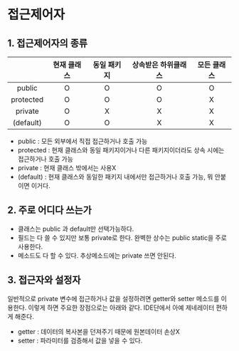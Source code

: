 # 접근제어자

## 1. 접근제어자의 종류
|           | 현재 클래스 | 동일 패키지 | 상속받은 하위클래스 | 모든 클래스 |
|:---------:|:-----------:|:-----------:|:-------------------:|:-----------:|
|   public  |      O      |      O      |          O          |      O      |
| protected |      O      |      O      |          O          |      X      |
|  private  |      O      |      X      |          X          |      X      |
| (default) |      O      |      O      |          X          |      X      |

* public : 모든 외부에서 직접 접근하거나 호출 가능
* protected : 현재 클래스와 동일 패키지이거나 다른 패키지이더라도 상속 시에는 접근하거나 호출 가능
* private : 현재 클래스 밖에서는 사용X
* (default) : 현재 클래스와 동일한 패키지 내에서만 접근하거나 호출 가능, 뭐 안붙이면 이거다.

## 2. 주로 어디다 쓰는가
* 클래스는 public 과 default만 선택가능하다.
* 필드는 다 쓸 수 있지만 보통 private로 한다. 완벽한 상수는 public static을 주로 사용한다.
* 메소드도 다 할 수 있다. 추상메소드에는 private 쓰면 안된다.

## 3. 접근자와 설정자
일반적으로 private 변수에 접근하거나 값을 설정하려면 getter와 setter 메소드를 이용한다. 이렇게 하면 주요한 장점으로는 아래와 같다. IDE단에서 아예 제네레이터 편하게 해준다.

* getter : 데이터의 복사본을 던져주기 때문에 원본데이터 손상X
* setter : 파라미터를 검증해서 값을 넣을 수 있다.